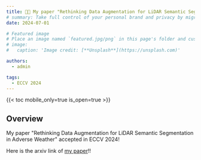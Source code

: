 ```yaml
---
title: 🎉🎉 My paper "Rethinking Data Augmentation for LiDAR Semantic Segmentation in Adverse Weather" accepted in ECCV 2024! 🎉🎉
# summary: Take full control of your personal brand and privacy by migrating away from the big tech platforms!
date: 2024-07-01

# Featured image
# Place an image named `featured.jpg/png` in this page's folder and customize its options here.
# image:
#   caption: 'Image credit: [**Unsplash**](https://unsplash.com)'

authors:
  - admin

tags:
  - ECCV 2024
---
```



{{< toc mobile_only=true is_open=true >}}

## Overview

My paper "Rethinking Data Augmentation for LiDAR Semantic Segmentation in Adverse Weather" accepted in ECCV 2024!

Here is the arxiv link of [my paper](https://arxiv.org/abs/2407.02286)!!